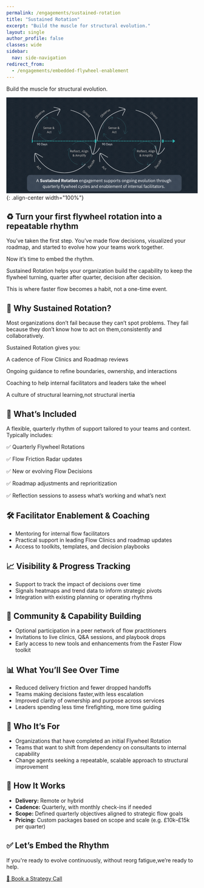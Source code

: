 ```yaml
---
permalink: /engagements/sustained-rotation
title: "Sustained Rotation"
excerpt: "Build the muscle for structural evolution."
layout: single
author_profile: false
classes: wide
sidebar:
  nav: side-navigation
redirect_from:
  - /engagements/embedded-flywheel-enablement
---
```


Build the muscle for structural evolution.

![Sustained Rotation](/assets/images/engagements/sustained-rotation.gif){: .align-center width="100%"}

## ♻️ Turn your first flywheel rotation into a repeatable rhythm

You’ve taken the first step. You’ve made flow decisions, visualized your roadmap, and started to evolve how your teams work together.

Now it’s time to embed the rhythm.

Sustained Rotation helps your organization build the capability to keep the flywheel turning, quarter after quarter, decision after decision.

This is where faster flow becomes a habit, not a one-time event.

## 🚀 Why Sustained Rotation?

Most organizations don’t fail because they can’t spot problems.
They fail because they don’t know how to act on them,consistently and collaboratively.

Sustained Rotation gives you:

A cadence of Flow Clinics and Roadmap reviews

Ongoing guidance to refine boundaries, ownership, and interactions

Coaching to help internal facilitators and leaders take the wheel

A culture of structural learning,not structural inertia

## 🔄 What’s Included

A flexible, quarterly rhythm of support tailored to your teams and context. Typically includes:

✅ Quarterly Flywheel Rotations

✅ Flow Friction Radar updates

✅ New or evolving Flow Decisions

✅ Roadmap adjustments and reprioritization

✅ Reflection sessions to assess what’s working and what’s next

## 🛠️ Facilitator Enablement & Coaching

- Mentoring for internal flow facilitators
- Practical support in leading Flow Clinics and roadmap updates
- Access to toolkits, templates, and decision playbooks

## 📈 Visibility & Progress Tracking

- Support to track the impact of decisions over time
- Signals heatmaps and trend data to inform strategic pivots
- Integration with existing planning or operating rhythms

## 🌱 Community & Capability Building

- Optional participation in a peer network of flow practitioners
- Invitations to live clinics, Q&A sessions, and playbook drops
- Early access to new tools and enhancements from the Faster Flow toolkit

## 📊 What You’ll See Over Time

- Reduced delivery friction and fewer dropped handoffs
- Teams making decisions faster,with less escalation
- Improved clarity of ownership and purpose across services
- Leaders spending less time firefighting, more time guiding

## 👥 Who It’s For

- Organizations that have completed an initial Flywheel Rotation
- Teams that want to shift from dependency on consultants to internal capability
- Change agents seeking a repeatable, scalable approach to structural improvement

## 🔧 How It Works

- **Delivery:** Remote or hybrid
- **Cadence:** Quarterly, with monthly check-ins if needed
- **Scope:** Defined quarterly objectives aligned to strategic flow goals
- **Pricing:** Custom packages based on scope and scale (e.g. £10k–£15k per quarter)

## ✅ Let’s Embed the Rhythm

If you're ready to evolve continuously, without reorg fatigue,we’re ready to help.

[📅 Book a Strategy Call](/contact)

